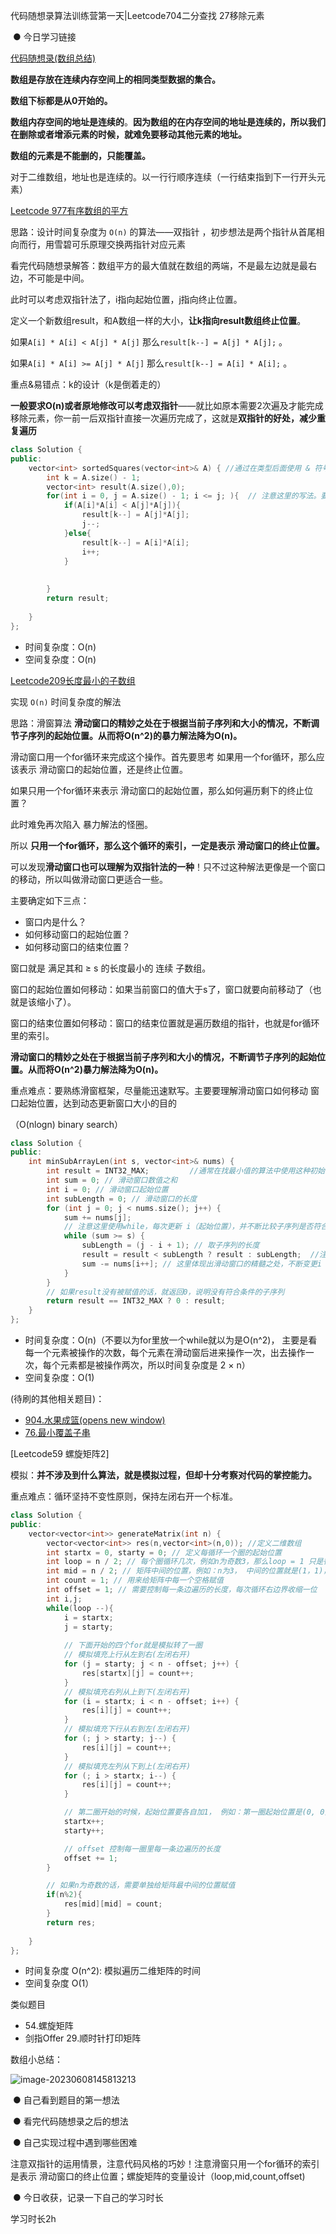 代码随想录算法训练营第一天|Leetcode704二分查找 27移除元素

​                ● 今日学习链接

[代码随想录(数组总结)](https://programmercarl.com/%E6%95%B0%E7%BB%84%E6%80%BB%E7%BB%93%E7%AF%87.html)



**数组是存放在连续内存空间上的相同类型数据的集合。**

**数组下标都是从0开始的。**

**数组内存空间的地址是连续的**。**因为数组的在内存空间的地址是连续的，所以我们在删除或者增添元素的时候，就难免要移动其他元素的地址。**

**数组的元素是不能删的，只能覆盖。**

对于二维数组，地址也是连续的。以一行行顺序连续（一行结束指到下一行开头元素）



[Leetcode 977有序数组的平方](https://leetcode.cn/problems/squares-of-a-sorted-array/)



思路：设计时间复杂度为 `O(n)` 的算法——双指针  ，初步想法是两个指针从首尾相向而行，用雪碧可乐原理交换两指针对应元素	

看完代码随想录解答：数组平方的最大值就在数组的两端，不是最左边就是最右边，不可能是中间。

此时可以考虑双指针法了，i指向起始位置，j指向终止位置。

定义一个新数组result，和A数组一样的大小，**让k指向result数组终止位置**。

如果`A[i] * A[i] < A[j] * A[j]` 那么`result[k--] = A[j] * A[j];` 。

如果`A[i] * A[i] >= A[j] * A[j]` 那么`result[k--] = A[i] * A[i];` 。



重点&易错点：k的设计（k是倒着走的）

**一般要求O(n)或者原地修改可以考虑双指针**——就比如原本需要2次遍及才能完成移除元素，你一前一后双指针直接一次遍历完成了，这就是**双指针的好处，减少重复遍历**

```c++
class Solution {
public:
    vector<int> sortedSquares(vector<int>& A) { //通过在类型后面使用 & 符号（vector<int>&），你表明 nums 是对原始向量的引用，而不是对它的副本。这意味着在函数或代码块中对 nums 进行的任何更改都会影响作为参数传递的原始向量。
		int k = A.size() - 1;
        vector<int> result(A.size(),0);
        for(int i = 0, j = A.size() - 1; i <= j; ){  // 注意这里的写法。要i <= j，因为最后要处理两个元素
        	if(A[i]*A[i] < A[j]*A[j]){
                result[k--] = A[j]*A[j];
                j--;
            }else{
                result[k--] = A[i]*A[i];
                i++;
            }
            
        
        }
        return result;
        
    }
};
```

- 时间复杂度：O(n)
- 空间复杂度：O(n)





[Leetcode209长度最小的子数组](https://leetcode.cn/problems/minimum-size-subarray-sum/)

实现 `O(n)` 时间复杂度的解法

思路：滑窗算法   **滑动窗口的精妙之处在于根据当前子序列和大小的情况，不断调节子序列的起始位置。从而将O(n^2)的暴力解法降为O(n)。**

滑动窗口用一个for循环来完成这个操作。首先要思考 如果用一个for循环，那么应该表示 滑动窗口的起始位置，还是终止位置。

如果只用一个for循环来表示 滑动窗口的起始位置，那么如何遍历剩下的终止位置？

此时难免再次陷入 暴力解法的怪圈。

所以 **只用一个for循环，那么这个循环的索引，一定是表示 滑动窗口的终止位置。**

可以发现**滑动窗口也可以理解为双指针法的一种**！只不过这种解法更像是一个窗口的移动，所以叫做滑动窗口更适合一些。

主要确定如下三点：

- 窗口内是什么？
- 如何移动窗口的起始位置？
- 如何移动窗口的结束位置？

窗口就是 满足其和 ≥ s 的长度最小的 连续 子数组。

窗口的起始位置如何移动：如果当前窗口的值大于s了，窗口就要向前移动了（也就是该缩小了）。

窗口的结束位置如何移动：窗口的结束位置就是遍历数组的指针，也就是for循环里的索引。

**滑动窗口的精妙之处在于根据当前子序列和大小的情况，不断调节子序列的起始位置。从而将O(n^2)暴力解法降为O(n)。**





重点难点：要熟练滑窗框架，尽量能迅速默写。主要要理解滑动窗口如何移动 窗口起始位置，达到动态更新窗口大小的目的

（O(nlogn) binary search）



```c++
class Solution {
public:
    int minSubArrayLen(int s, vector<int>& nums) {
        int result = INT32_MAX;			//通常在找最小值的算法中使用这种初始化方式。
        int sum = 0; // 滑动窗口数值之和
        int i = 0; // 滑动窗口起始位置
        int subLength = 0; // 滑动窗口的长度
        for (int j = 0; j < nums.size(); j++) {
            sum += nums[j];
            // 注意这里使用while，每次更新 i（起始位置），并不断比较子序列是否符合条件
            while (sum >= s) {
                subLength = (j - i + 1); // 取子序列的长度
                result = result < subLength ? result : subLength;  //注意三元表达式用法
                sum -= nums[i++]; // 这里体现出滑动窗口的精髓之处，不断变更i（子序列的起始位置）
            }
        }
        // 如果result没有被赋值的话，就返回0，说明没有符合条件的子序列
        return result == INT32_MAX ? 0 : result;
    }
};
```

- 时间复杂度：O(n)（不要以为for里放一个while就以为是O(n^2)， 主要是看每一个元素被操作的次数，每个元素在滑动窗后进来操作一次，出去操作一次，每个元素都是被操作两次，所以时间复杂度是 2 × n）
- 空间复杂度：O(1)





(待刷的其他相关题目)：

- [904.水果成篮(opens new window)](https://leetcode.cn/problems/fruit-into-baskets/)
- [76.最小覆盖子串](https://leetcode.cn/problems/minimum-window-substring/)





[Leetcode59 螺旋矩阵2]

模拟：**并不涉及到什么算法，就是模拟过程，但却十分考察对代码的掌控能力。**

重点难点：循环坚持不变性原则，保持左闭右开一个标准。



```cpp
class Solution {
public:
    vector<vector<int>> generateMatrix(int n) {
        vector<vector<int>> res(n,vector<int>(n,0)); //定义二维数组
        int startx = 0, starty = 0; // 定义每循环一个圈的起始位置
        int loop = n / 2; // 每个圈循环几次，例如n为奇数3，那么loop = 1 只是循环一圈，矩阵中间的值需要单独处理
        int mid = n / 2; // 矩阵中间的位置，例如：n为3， 中间的位置就是(1，1)，n为5，中间位置为(2, 2)
        int count = 1; // 用来给矩阵中每一个空格赋值
        int offset = 1; // 需要控制每一条边遍历的长度，每次循环右边界收缩一位
        int i,j;
        while(loop --){
            i = startx;
            j = starty;
            
            // 下面开始的四个for就是模拟转了一圈
            // 模拟填充上行从左到右(左闭右开)
            for (j = starty; j < n - offset; j++) {
                res[startx][j] = count++;
            }
            // 模拟填充右列从上到下(左闭右开)
            for (i = startx; i < n - offset; i++) {
                res[i][j] = count++;
            }
            // 模拟填充下行从右到左(左闭右开)
            for (; j > starty; j--) {
                res[i][j] = count++;
            }
            // 模拟填充左列从下到上(左闭右开)
            for (; i > startx; i--) {
                res[i][j] = count++;
            }

            // 第二圈开始的时候，起始位置要各自加1， 例如：第一圈起始位置是(0, 0)，第二圈起始位置是(1, 1)
            startx++;
            starty++;

            // offset 控制每一圈里每一条边遍历的长度
            offset += 1;
        }

        // 如果n为奇数的话，需要单独给矩阵最中间的位置赋值
        if(n%2){
            res[mid][mid] = count;
        }
        return res;
        
    }
};
```

- 时间复杂度 O(n^2): 模拟遍历二维矩阵的时间
- 空间复杂度 O(1）



类似题目

- 54.螺旋矩阵
- 剑指Offer 29.顺时针打印矩阵



数组小总结：

![image-20230608145813213](C:\Users\xhy\AppData\Roaming\Typora\typora-user-images\image-20230608145813213.png)







​                ● 自己看到题目的第一想法

​                ● 看完代码随想录之后的想法 

​                ● 自己实现过程中遇到哪些困难 

注意双指针的运用情景，注意代码风格的巧妙！注意滑窗只用一个for循环的索引是表示 滑动窗口的终止位置；螺旋矩阵的变量设计（loop,mid,count,offset)

​                ● 今日收获，记录一下自己的学习时长

学习时长2h